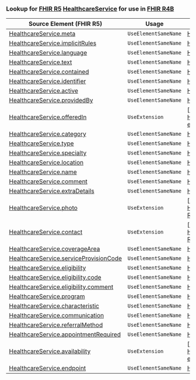 ### Lookup for [FHIR R5](https://hl7.org/fhir/R5/) [HealthcareService](https://hl7.org/fhir/R5/HealthcareService.html) for use in [FHIR R4B](https://hl7.org/fhir/R4B/)

| Source Element (FHIR R5) | Usage | Target |
| -------------- | ----- | ------ |
| [HealthcareService.meta](https://hl7.org/fhir/R5/HealthcareService.html#resource) | `UseElementSameName` | [HealthcareService.meta](https://hl7.org/fhir/R4B/HealthcareService.html#resource) |
| [HealthcareService.implicitRules](https://hl7.org/fhir/R5/HealthcareService.html#resource) | `UseElementSameName` | [HealthcareService.implicitRules](https://hl7.org/fhir/R4B/HealthcareService.html#resource) |
| [HealthcareService.language](https://hl7.org/fhir/R5/HealthcareService.html#resource) | `UseElementSameName` | [HealthcareService.language](https://hl7.org/fhir/R4B/HealthcareService.html#resource) |
| [HealthcareService.text](https://hl7.org/fhir/R5/HealthcareService.html#resource) | `UseElementSameName` | [HealthcareService.text](https://hl7.org/fhir/R4B/HealthcareService.html#resource) |
| [HealthcareService.contained](https://hl7.org/fhir/R5/HealthcareService.html#resource) | `UseElementSameName` | [HealthcareService.contained](https://hl7.org/fhir/R4B/HealthcareService.html#resource) |
| [HealthcareService.identifier](https://hl7.org/fhir/R5/HealthcareService.html#resource) | `UseElementSameName` | [HealthcareService.identifier](https://hl7.org/fhir/R4B/HealthcareService.html#resource) |
| [HealthcareService.active](https://hl7.org/fhir/R5/HealthcareService.html#resource) | `UseElementSameName` | [HealthcareService.active](https://hl7.org/fhir/R4B/HealthcareService.html#resource) |
| [HealthcareService.providedBy](https://hl7.org/fhir/R5/HealthcareService.html#resource) | `UseElementSameName` | [HealthcareService.providedBy](https://hl7.org/fhir/R4B/HealthcareService.html#resource) |
| [HealthcareService.offeredIn](https://hl7.org/fhir/R5/HealthcareService.html#resource) | `UseExtension` | [http://hl7.org/fhir/5.0/StructureDefinition/extension-HealthcareService.offeredIn](StructureDefinition-ext-R5-HealthcareService.offeredIn.html) |
| [HealthcareService.category](https://hl7.org/fhir/R5/HealthcareService.html#resource) | `UseElementSameName` | [HealthcareService.category](https://hl7.org/fhir/R4B/HealthcareService.html#resource) |
| [HealthcareService.type](https://hl7.org/fhir/R5/HealthcareService.html#resource) | `UseElementSameName` | [HealthcareService.type](https://hl7.org/fhir/R4B/HealthcareService.html#resource) |
| [HealthcareService.specialty](https://hl7.org/fhir/R5/HealthcareService.html#resource) | `UseElementSameName` | [HealthcareService.specialty](https://hl7.org/fhir/R4B/HealthcareService.html#resource) |
| [HealthcareService.location](https://hl7.org/fhir/R5/HealthcareService.html#resource) | `UseElementSameName` | [HealthcareService.location](https://hl7.org/fhir/R4B/HealthcareService.html#resource) |
| [HealthcareService.name](https://hl7.org/fhir/R5/HealthcareService.html#resource) | `UseElementSameName` | [HealthcareService.name](https://hl7.org/fhir/R4B/HealthcareService.html#resource) |
| [HealthcareService.comment](https://hl7.org/fhir/R5/HealthcareService.html#resource) | `UseElementSameName` | [HealthcareService.comment](https://hl7.org/fhir/R4B/HealthcareService.html#resource) |
| [HealthcareService.extraDetails](https://hl7.org/fhir/R5/HealthcareService.html#resource) | `UseElementSameName` | [HealthcareService.extraDetails](https://hl7.org/fhir/R4B/HealthcareService.html#resource) |
| [HealthcareService.photo](https://hl7.org/fhir/R5/HealthcareService.html#resource) | `UseExtension` | [http://hl7.org/fhir/5.0/StructureDefinition/extension-HealthcareService.photo](StructureDefinition-ext-R5-HealthcareService.photo.html) |
| [HealthcareService.contact](https://hl7.org/fhir/R5/HealthcareService.html#resource) | `UseExtension` | [http://hl7.org/fhir/5.0/StructureDefinition/extension-HealthcareService.contact](StructureDefinition-ext-R5-HealthcareService.contact.html) |
| [HealthcareService.coverageArea](https://hl7.org/fhir/R5/HealthcareService.html#resource) | `UseElementSameName` | [HealthcareService.coverageArea](https://hl7.org/fhir/R4B/HealthcareService.html#resource) |
| [HealthcareService.serviceProvisionCode](https://hl7.org/fhir/R5/HealthcareService.html#resource) | `UseElementSameName` | [HealthcareService.serviceProvisionCode](https://hl7.org/fhir/R4B/HealthcareService.html#resource) |
| [HealthcareService.eligibility](https://hl7.org/fhir/R5/HealthcareService.html#resource) | `UseElementSameName` | [HealthcareService.eligibility](https://hl7.org/fhir/R4B/HealthcareService.html#resource) |
| [HealthcareService.eligibility.code](https://hl7.org/fhir/R5/HealthcareService.html#resource) | `UseElementSameName` | [HealthcareService.eligibility.code](https://hl7.org/fhir/R4B/HealthcareService.html#resource) |
| [HealthcareService.eligibility.comment](https://hl7.org/fhir/R5/HealthcareService.html#resource) | `UseElementSameName` | [HealthcareService.eligibility.comment](https://hl7.org/fhir/R4B/HealthcareService.html#resource) |
| [HealthcareService.program](https://hl7.org/fhir/R5/HealthcareService.html#resource) | `UseElementSameName` | [HealthcareService.program](https://hl7.org/fhir/R4B/HealthcareService.html#resource) |
| [HealthcareService.characteristic](https://hl7.org/fhir/R5/HealthcareService.html#resource) | `UseElementSameName` | [HealthcareService.characteristic](https://hl7.org/fhir/R4B/HealthcareService.html#resource) |
| [HealthcareService.communication](https://hl7.org/fhir/R5/HealthcareService.html#resource) | `UseElementSameName` | [HealthcareService.communication](https://hl7.org/fhir/R4B/HealthcareService.html#resource) |
| [HealthcareService.referralMethod](https://hl7.org/fhir/R5/HealthcareService.html#resource) | `UseElementSameName` | [HealthcareService.referralMethod](https://hl7.org/fhir/R4B/HealthcareService.html#resource) |
| [HealthcareService.appointmentRequired](https://hl7.org/fhir/R5/HealthcareService.html#resource) | `UseElementSameName` | [HealthcareService.appointmentRequired](https://hl7.org/fhir/R4B/HealthcareService.html#resource) |
| [HealthcareService.availability](https://hl7.org/fhir/R5/HealthcareService.html#resource) | `UseExtension` | [http://hl7.org/fhir/5.0/StructureDefinition/extension-HealthcareService.availability](StructureDefinition-ext-R5-HealthcareService.availability.html) |
| [HealthcareService.endpoint](https://hl7.org/fhir/R5/HealthcareService.html#resource) | `UseElementSameName` | [HealthcareService.endpoint](https://hl7.org/fhir/R4B/HealthcareService.html#resource) |

